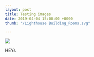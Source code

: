 ```yaml
---
layout: post
title: Testing images
date: 2019-04-04 15:00:00 +0000
thumb: "/Lighthouse Building_Rooms.svg"

---
```

![](/uploads/seaham-restaurants.jpg)

HEYs